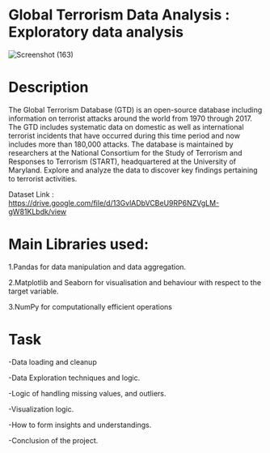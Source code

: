 # Global Terrorism Data Analysis : Exploratory data analysis
![Screenshot (163)](https://github.com/keerthan-pu/Global-Terrorism-Data-Analysis-Exploratory-data-analysis---Capstone-project-/assets/114256472/1e637e81-7780-4f45-93ba-e648751c8b71)

# Description
The Global Terrorism Database (GTD) is an open-source database including information on terrorist attacks around the world from 1970 through 2017. The GTD includes systematic data on domestic as well as international terrorist incidents that have occurred during this time period and now includes more than 180,000 attacks. The database is maintained by researchers at the National Consortium for the Study of Terrorism and Responses to Terrorism (START), headquartered at the University of Maryland. Explore and analyze the data to discover key findings pertaining to terrorist activities.

Dataset Link : https://drive.google.com/file/d/13GvlADbVCBeU9RP6NZVgLM-gW81KLbdk/view

# Main Libraries used:
1.Pandas for data manipulation and data aggregation.

2.Matplotlib and Seaborn for visualisation and behaviour with respect to the target variable.

3.NumPy for computationally efficient operations

# Task 
-Data loading and cleanup

-Data Exploration techniques and logic.

-Logic of handling missing values, and outliers.

-Visualization logic.

-How to form insights and understandings.

-Conclusion of the project.


